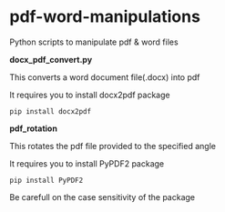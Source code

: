 # pdf-word-manipulations
Python scripts to manipulate pdf &amp; word files

**docx_pdf_convert.py**

This converts a word document file(.docx) into pdf 

It requires you to install docx2pdf package

```
pip install docx2pdf
```

**pdf_rotation**

This rotates the pdf file provided to the specified angle

It requires you to install PyPDF2 package
```
pip install PyPDF2
```

Be carefull on the case sensitivity of the package
